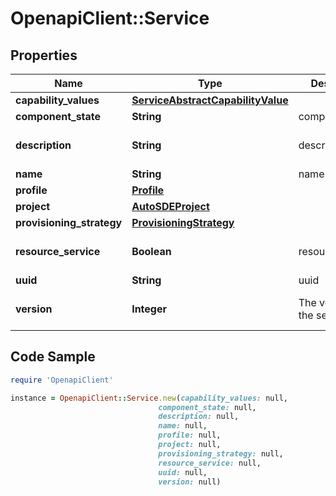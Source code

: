 # OpenapiClient::Service

## Properties

Name | Type | Description | Notes
------------ | ------------- | ------------- | -------------
**capability_values** | [**ServiceAbstractCapabilityValue**](ServiceAbstractCapabilityValue.md) |  | [optional] 
**component_state** | **String** | component_state | [optional] 
**description** | **String** | description | [optional] [default to &#39;&#39;]
**name** | **String** | name | [optional] 
**profile** | [**Profile**](Profile.md) |  | [optional] 
**project** | [**AutoSDEProject**](AutoSDEProject.md) |  | [optional] 
**provisioning_strategy** | [**ProvisioningStrategy**](ProvisioningStrategy.md) |  | [optional] 
**resource_service** | **Boolean** | resource_service | [optional] [default to false]
**uuid** | **String** | uuid | [optional] 
**version** | **Integer** | The version of the service | [optional] [default to 1]

## Code Sample

```ruby
require 'OpenapiClient'

instance = OpenapiClient::Service.new(capability_values: null,
                                 component_state: null,
                                 description: null,
                                 name: null,
                                 profile: null,
                                 project: null,
                                 provisioning_strategy: null,
                                 resource_service: null,
                                 uuid: null,
                                 version: null)
```


